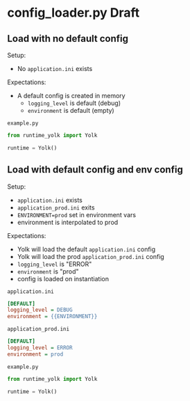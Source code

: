 # config_loader.py Draft

## Load with no default config

Setup:

- No `application.ini` exists

Expectations:

- A default config is created in memory
  - `logging_level` is default (debug)
  - `environment` is default (empty)

`example.py`

```py
from runtime_yolk import Yolk

runtime = Yolk()
```

## Load with default config and env config

Setup:

- `application.ini` exists
- `application_prod.ini` exits
- `ENVIRONMENT=prod` set in environment vars
- environment is interpolated to prod

Expectations:

- Yolk will load the default `application.ini` config
- Yolk will load the prod `application_prod.ini` config
- `logging_level` is "ERROR"
- `environment` is "prod"
- config is loaded on instantiation

`application.ini`

```ini
[DEFAULT]
logging_level = DEBUG
environment = {{ENVIRONMENT}}
```

`application_prod.ini`

```ini
[DEFAULT]
logging_level = ERROR
environment = prod
```

`example.py`

```py
from runtime_yolk import Yolk

runtime = Yolk()
```

